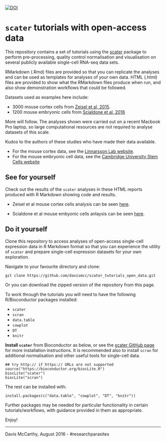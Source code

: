 [![DOI](https://zenodo.org/badge/23770/davismcc/scater_tutorials_open_data.svg)](https://zenodo.org/badge/latestdoi/23770/davismcc/scater_tutorials_open_data)

# `scater` tutorials with open-access data

This repository contains a set of tutorials using the
[scater](http://bioconductor.org/packages/scater/) package to perform
pre-processing, quality control normalisation and visualisation on several publicly available
single-cell RNA-seq data sets.

RMarkdown (.Rmd) files are provided so that you can replicate the
analyses and can be used as templates for analyses of your own
data. HTML (.html) files are provided to show what the RMarkdown files
produce when run, and also show demonstration workflows that could be followed.

Datasets used as examples here include:

* 3000 mouse cortex cells from
[Zeisel et al, 2015](http://science.sciencemag.org/content/347/6226/1138).
* 1200 mouse embryonic cells from [Scialdone et al, 2016](http://www.nature.com/nature/journal/v535/n7611/full/nature18633.html)

More will follow. The analyses shown were carried out on a recent
Macbook Pro laptop, so large computational resources are not required
to analyse datasets of this scale.

Kudos to the authors of these studies who have made their data
available.

* For the mouse cortex data, see the
[Linnarsson Lab website](http://linnarssonlab.org/cortex/).
* For the mouse embryonic cell data, see the
[Cambridge University Stem Cells website](http://gastrulation.stemcells.cam.ac.uk/scialdone2016)


## See for yourself

Check out the results of the `scater` analyses in these HTML reports produced
with R Markdown showing code and results.

* Zeisel et al mouse cortex cells analysis can be seen
  [here](https://rawgit.com/davismcc/scater_tutorials_open_data/master/zeisel_mouse_cortex.html).

* Scialdone et al mouse embyonic cells anlaysis can be seen
[here](https://rawgit.com/davismcc/scater_tutorials_open_data/master/scialdone_mouse_mesoderm.html).


## Do it yourself

Clone this repository to access analyses of open-access single-cell
expression data in R Markdown format so that you can experience the
utility of `scater` and prepare single-cell expression datasets for
your own exploration.

Navigate to your favourite directory and clone:

```
git clone https://github.com/davismcc/scater_tutorials_open_data.git
```

Or you can download the zipped version of the repository from this
page.

To work through the tutorials you will need to have the following
R/Bioconductor packages installed:
* `scater`
* `scran`
* `data.table`
* `cowplot`
* `DT`
* `knitr`

**Install `scater`** from Bioconductor as below, or see the
[scater GitHub page](https://github.com/davismcc/scater) for more
installation instructions. It is recommended also to install `scran`
for additional normalisation and other useful tools for single-cell
data.

```{r}
## try http:// if https:// URLs are not supported
source("https://bioconductor.org/biocLite.R")
biocLite("scater")
biocLite("scran")
```

The rest can be installed with:
```{r}
install.packages(c("data.table", "cowplot", "DT", "knitr"))
```

Further packages may be needed for particular functionality in certain
tutorials/workflows, with guidance provided in them as appropriate.

Enjoy!

---

Davis McCarthy, August 2016 - #researchparasites
